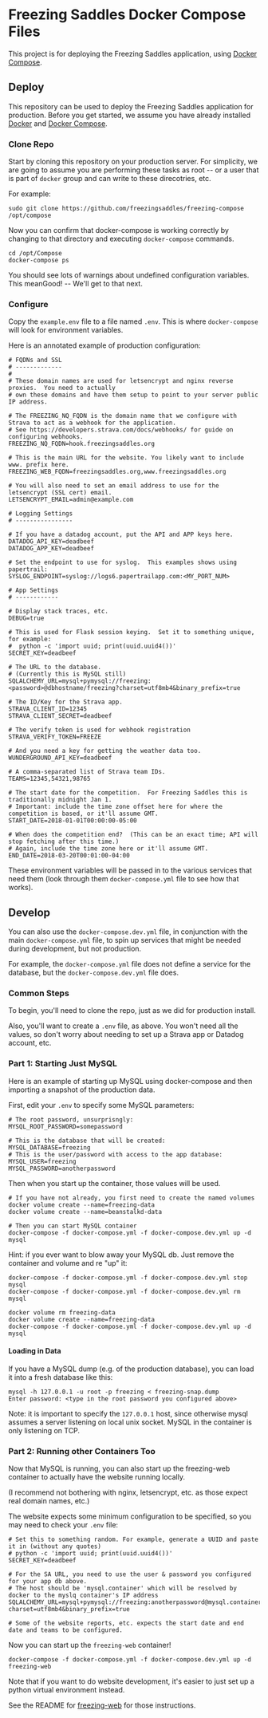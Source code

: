 # Freezing Saddles Docker Compose Files

This project is for deploying the Freezing Saddles application, using [Docker Compose](https://docs.docker.com/compose/).

## Deploy

This repository can be used to deploy the Freezing Saddles application for production.  Before you get started, we assume you
have already installed [Docker](http://docker.com) and [Docker Compose](https://docs.docker.com/compose/).

### Clone Repo

Start by cloning this repository on your production server.  For simplicity, we are going to assume you are performing these tasks
as root -- or a user that is part of `docker` group and can write to these direcotries, etc.

For example:

```
sudo git clone https://github.com/freezingsaddles/freezing-compose /opt/compose
```

Now you can confirm that docker-compose is working correctly by changing to that directory and executing `docker-compose` commands.

```
cd /opt/Compose
docker-compose ps
```

You should see lots of warnings about undefined configuration variables.  This meanGood! -- We'll get to that next.

### Configure

Copy the `example.env` file to a file named `.env`.  This is where `docker-compose` will look for environment variables.

Here is an annotated example of production configuration:

```shell
# FQDNs and SSL
# -------------
#
# These domain names are used for letsencrypt and nginx reverse proxies.  You need to actually
# own these domains and have them setup to point to your server public IP address.

# The FREEZING_NQ_FQDN is the domain name that we configure with Strava to act as a webhook for the application.
# See https://developers.strava.com/docs/webhooks/ for guide on configuring webhooks.
FREEZING_NQ_FQDN=hook.freezingsaddles.org

# This is the main URL for the website. You likely want to include www. prefix here.
FREEZING_WEB_FQDN=freezingsaddles.org,www.freezingsaddles.org

# You will also need to set an email address to use for the letsencrypt (SSL cert) email.
LETSENCRYPT_EMAIL=admin@example.com

# Logging Settings
# ----------------

# If you have a datadog account, put the API and APP keys here.
DATADOG_API_KEY=deadbeef
DATADOG_APP_KEY=deadbeef

# Set the endpoint to use for syslog.  This examples shows using papertrail:
SYSLOG_ENDPOINT=syslog://logs6.papertrailapp.com:<MY_PORT_NUM>

# App Settings
# ------------

# Display stack traces, etc.
DEBUG=true

# This is used for Flask session keying.  Set it to something unique, for example:
#  python -c 'import uuid; print(uuid.uuid4())'
SECRET_KEY=deadbeef

# The URL to the database.
# (Currently this is MySQL still)
SQLALCHEMY_URL=mysql+pymysql://freezing:<password>@dbhostname/freezing?charset=utf8mb4&binary_prefix=true

# The ID/Key for the Strava app.
STRAVA_CLIENT_ID=12345
STRAVA_CLIENT_SECRET=deadbeef

# The verify token is used for webhook registration
STRAVA_VERIFY_TOKEN=FREEZE

# And you need a key for getting the weather data too.
WUNDERGROUND_API_KEY=deadbeef

# A comma-separated list of Strava team IDs.
TEAMS=12345,54321,98765

# The start date for the competition.  For Freezing Saddles this is traditionally midnight Jan 1.
# Important: include the time zone offset here for where the competition is based, or it'll assume GMT.
START_DATE=2018-01-01T00:00:00-05:00

# When does the competition end?  (This can be an exact time; API will stop fetching after this time.)
# Again, include the time zone here or it'll assume GMT.
END_DATE=2018-03-20T00:01:00-04:00
```

These environment variables will be passed in to the various services that need them (look through them
  `docker-compose.yml` file to see how that works).

## Develop

You can also use the `docker-compose.dev.yml` file, in conjunction with the main `docker-compose.yml` file,
to spin up services that might be needed during development, but not production.

For example, the `docker-compose.yml` file does not define a service for the database, but the `docker-compose.dev.yml` file does.

### Common Steps

To begin, you'll need to clone the repo, just as we did for production install.

Also, you'll want to create a `.env` file, as above.  You won't need all the values, so don't worry about needing to set up
a Strava app or Datadog account, etc.

### Part 1: Starting Just MySQL

Here is an example of starting up MySQL using docker-compose and then importing a snapshot of the production data.

First, edit your `.env` to specify some MySQL parameters:

```shell
# The root password, unsurprisngly:
MYSQL_ROOT_PASSWORD=somepassword

# This is the database that will be created:
MYSQL_DATABASE=freezing
# This is the user/password with access to the app database:
MYSQL_USER=freezing
MYSQL_PASSWORD=anotherpassword
```

Then when you start up the container, those values will be used.

```shell
# If you have not already, you first need to create the named volumes
docker volume create --name=freezing-data
docker volume create --name=beanstalkd-data

# Then you can start MySQL container
docker-compose -f docker-compose.yml -f docker-compose.dev.yml up -d mysql
```

Hint: if you ever want to blow away your MySQL db.  Just remove the container and volume and re "up" it:

```shell
docker-compose -f docker-compose.yml -f docker-compose.dev.yml stop mysql
docker-compose -f docker-compose.yml -f docker-compose.dev.yml rm mysql

docker volume rm freezing-data
docker volume create --name=freezing-data
docker-compose -f docker-compose.yml -f docker-compose.dev.yml up -d mysql
```

#### Loading in Data

If you have a MySQL dump (e.g. of the production database), you can load it into a fresh database like this:
```shell
mysql -h 127.0.0.1 -u root -p freezing < freezing-snap.dump
Enter password: <type in the root password you configured above>
```

Note: it is important to specify the `127.0.0.1` host, since otherwise mysql assumes a server listening on local
unix socket.  MySQL in the container is only listening on TCP.

### Part 2: Running other Containers Too

Now that MySQL is running, you can also start up the freezing-web container to actually have the website running locally.

(I recommend not bothering with nginx, letsencrypt, etc. as those expect real domain names, etc.)

The website expects some minimum configuration to be specified, so you may need to check your `.env` file:
```shell
# Set this to something random. For example, generate a UUID and paste it in (without any quotes)
# python -c 'import uuid; print(uuid.uuid4())'
SECRET_KEY=deadbeef

# For the SA URL, you need to use the user & password you configured for your app db above.
# The host should be 'mysql.container' which will be resolved by docker to the myslq container's IP address
SQLALCHEMY_URL=mysql+pymysql://freezing:anotherpassword@mysql.container/freezing?charset=utf8mb4&binary_prefix=true

# Some of the website reports, etc. expects the start date and end date and teams to be configured.
```

Now you can start up the `freezing-web` container!

```
docker-compose -f docker-compose.yml -f docker-compose.dev.yml up -d freezing-web
```

Note that if you want to do website development, it's easier to just set up a python virtual environment instead.

See the README for [freezing-web](https://github.com/freezingsaddles/freezing-web) for those instructions.
